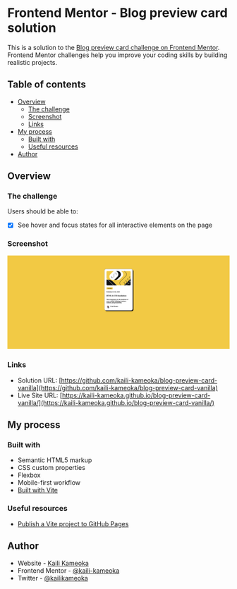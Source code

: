# Frontend Mentor - Blog preview card solution

This is a solution to the [Blog preview card challenge on Frontend Mentor](https://www.frontendmentor.io/challenges/blog-preview-card-ckPaj01IcS). Frontend Mentor challenges help you improve your coding skills by building realistic projects. 

## Table of contents

- [Overview](#overview)
  - [The challenge](#the-challenge)
  - [Screenshot](#screenshot)
  - [Links](#links)
- [My process](#my-process)
  - [Built with](#built-with)
  - [Useful resources](#useful-resources)
- [Author](#author)

## Overview

### The challenge

Users should be able to:

- [x] See hover and focus states for all interactive elements on the page

### Screenshot

![Screenshot](./screenshot.png)

### Links

- Solution URL: [https://github.com/kaili-kameoka/blog-preview-card-vanilla](https://github.com/kaili-kameoka/blog-preview-card-vanilla)
- Live Site URL: [https://kaili-kameoka.github.io/blog-preview-card-vanilla/](https://kaili-kameoka.github.io/blog-preview-card-vanilla/)

## My process

### Built with

- Semantic HTML5 markup
- CSS custom properties
- Flexbox
- Mobile-first workflow
- [Built with Vite](https://vitejs.dev/)

### Useful resources

- [Publish a Vite project to GitHub Pages](https://vitejs.dev/guide/static-deploy) 

## Author

- Website - [Kaili Kameoka](https://kaili.me)
- Frontend Mentor - [@kaili-kameoka](https://www.frontendmentor.io/home)
- Twitter - [@kailikameoka](https://twitter.com/kailikameoka)
